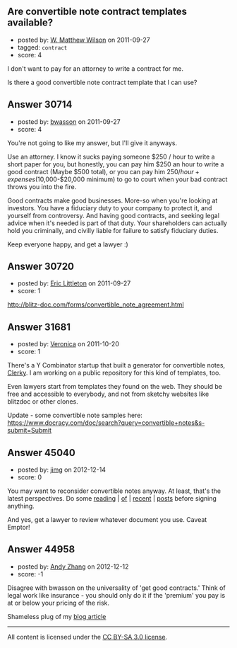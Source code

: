 ## Are convertible note contract templates available?

- posted by: [W. Matthew Wilson](https://stackexchange.com/users/-1/5555-w-matthew-wilson) on 2011-09-27
- tagged: `contract`
- score: 4

I don't want to pay for an attorney to write a contract for me.

Is there a good convertible note contract template that I can use?


## Answer 30714

- posted by: [bwasson](https://stackexchange.com/users/-1/12611-bwasson) on 2011-09-27
- score: 4

You're not going to like my answer, but I'll give it anyways. 

Use an attorney. I know it sucks paying someone $250 / hour to write a short paper for you, but honestly, you can pay him $250 an hour to write a good contract (Maybe $500 total), or you can pay him $250 / hour + expenses ($10,000-$20,000 minimum) to go to court when your bad contract throws you into the fire. 

Good contracts make good businesses. More-so when you're looking at investors. You have a fiduciary duty to your company to protect it, and yourself from controversy. And having good contracts, and seeking legal advice when it's needed is part of that duty. Your shareholders can actually hold you criminally, and civilly liable for failure to satisfy fiduciary duties. 

Keep everyone happy, and get a lawyer :)


## Answer 30720

- posted by: [Eric Littleton](https://stackexchange.com/users/-1/11553-eric-littleton) on 2011-09-27
- score: 1

http://blitz-doc.com/forms/convertible_note_agreement.html


## Answer 31681

- posted by: [Veronica](https://stackexchange.com/users/-1/13945-veronica) on 2011-10-20
- score: 1

<p>There's a Y Combinator startup that built a generator for convertible notes, <a href="https://www.clerky.com/" rel="nofollow">Clerky</a>. I am working on a public repository for this kind of templates, too. </p>

<p>Even lawyers start from templates they found on the web. They should be free and accessible to everybody, and not from sketchy websites like blitzdoc or other clones.</p>

<p>Update - some convertible note samples here: <a href="https://www.docracy.com/doc/search?query=convertible+notes&amp;s-submit=Submit" rel="nofollow">https://www.docracy.com/doc/search?query=convertible+notes&amp;s-submit=Submit</a></p>



## Answer 45040

- posted by: [jimg](https://stackexchange.com/users/-1/2380-jimg) on 2012-12-14
- score: 0

<p>You may want to reconsider convertible notes anyway. At least, that's the latest perspectives.  Do some <a href="http://techcrunch.com/2012/09/05/why-convertible-notes-are-sometimes-terrible-for-startups/" rel="nofollow">reading</a> | <a href="http://www.avc.com/a_vc/2012/09/convertible-debt.html" rel="nofollow">of</a> | <a href="http://storify.com/markury/notes-and-signals-an-investors-debate" rel="nofollow">recent</a> | <a href="http://techcrunch.com/2012/08/31/thefunded-founder-institute-and-wilson-sonsini-debut-startup-friendly-seed-financing-vehicle-convertible-equity/" rel="nofollow">posts</a> before signing anything.  </p>

<p>And yes, get a lawyer to review whatever document you use. Caveat Emptor!</p>



## Answer 44958

- posted by: [Andy Zhang](https://stackexchange.com/users/-1/22043-andy-zhang) on 2012-12-12
- score: -1

Disagree with bwasson on the universality of 'get good contracts.' Think of legal work like insurance - you should only do it if the 'premium' you pay is at or below your pricing of the risk.

Shameless plug of my [blog article](http://zhangandyx.blogspot.com/2011/11/price-of-lawyers.html)



---

All content is licensed under the [CC BY-SA 3.0 license](https://creativecommons.org/licenses/by-sa/3.0/).
